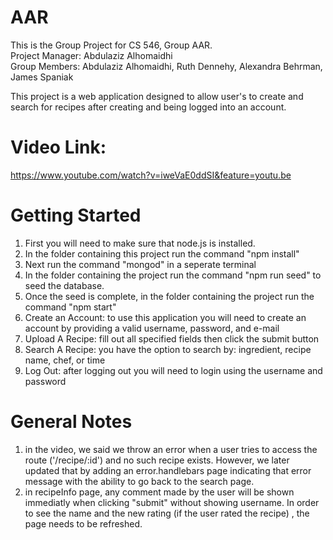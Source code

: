 # AAR

This is the Group Project for CS 546, Group AAR. <br />
Project Manager: Abdulaziz Alhomaidhi <br />
Group Members: Abdulaziz Alhomaidhi, Ruth Dennehy, Alexandra Behrman, James Spaniak <br />

This project is a web application designed to allow user's to create and search for recipes after creating and being logged into an account.

# Video Link:
https://www.youtube.com/watch?v=iweVaE0ddSI&feature=youtu.be

# Getting Started
1. First you will need to make sure that node.js is installed.
2. In the folder containing this project run the command "npm install"
3. Next run the command "mongod" in a seperate terminal 
4. In the folder containing the project run the command "npm run seed" to seed the database.
5. Once the seed is complete, in the folder containing the project run the command "npm start"
6. Create an Account: to use this application you will need to create an account by providing a valid username, password, and e-mail 
7. Upload A Recipe: fill out all specified fields then click the submit button
8. Search A Recipe: you have the option to search by: ingredient, recipe name, chef, or time
9. Log Out: after logging out you will need to login using the username and password

# General Notes
1. in the video, we said we throw an error when a user tries to access the route ('/recipe/:id') and no such recipe exists. However, we later updated that by adding an error.handlebars page indicating that error message  with the ability to go back to the search page.
2. in recipeInfo page, any comment made by the user will be shown immediatly when clicking "submit" without showing username. In order to see the name and the new rating (if the user rated the recipe) , the page needs to be refreshed. 
